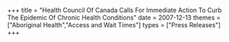 +++
title = "Health Council Of Canada Calls For Immediate Action To Curb The Epidemic Of Chronic Health Conditions"
date = 2007-12-13
themes = ["Aboriginal Health","Access and Wait Times"]
types = ["Press Releases"]
+++
